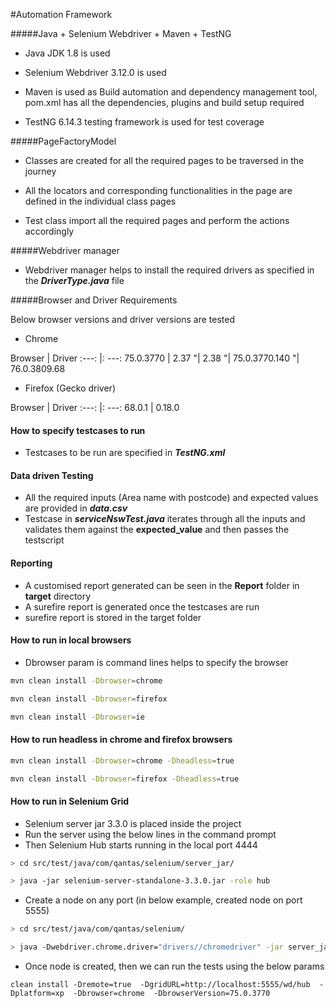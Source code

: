

#Automation Framework

#####Java + Selenium Webdriver + Maven + TestNG

- Java JDK 1.8 is used

- Selenium Webdriver 3.12.0 is used

- Maven is used as Build automation and dependency management tool, pom.xml has all the dependencies, plugins and build setup required

- TestNG 6.14.3 testing framework is used for test coverage


#####PageFactoryModel

- Classes are created for all the required pages to be traversed in the journey

- All the locators and corresponding functionalities in the page are defined in the individual class pages

- Test class import all the required pages and perform the actions accordingly 

#####Webdriver manager 

- Webdriver manager helps to install the required drivers as specified in the _**DriverType.java**_ file


#####Browser and Driver Requirements

Below browser versions and driver versions are tested 

- Chrome 

Browser | Driver
:---: |: ---:
75.0.3770 | 2.37
"| 2.38
"| 75.0.3770.140
"| 76.0.3809.68


- Firefox (Gecko driver) 

Browser | Driver
:---: |: ---:
68.0.1 | 0.18.0


#### How to specify testcases to run

- Testcases to be run are specified in _**TestNG.xml**_

#### Data driven Testing

- All the required inputs (Area name with postcode) and expected values are provided in _**data.csv**_
- Testcase in _**serviceNswTest.java**_ iterates through all the inputs and validates them against the **expected_value** and then passes the testscript

#### Reporting

- A customised report generated can be seen in the **Report** folder in **target** directory
- A surefire report is generated once the testcases are run
- surefire report is stored in the target folder


#### How to run in local browsers

- Dbrowser param is command lines helps to specify the browser

```bash
mvn clean install -Dbrowser=chrome
```

```bash
mvn clean install -Dbrowser=firefox
```

```bash
mvn clean install -Dbrowser=ie
```

#### How to run headless in chrome and firefox browsers

```bash
mvn clean install -Dbrowser=chrome -Dheadless=true
```

```bash
mvn clean install -Dbrowser=firefox -Dheadless=true
```


#### How to run in Selenium Grid

- Selenium server jar 3.3.0 is placed inside the project
- Run the server using the below lines in the command prompt
- Then Selenium Hub starts running in the local port 4444

```bash
> cd src/test/java/com/qantas/selenium/server_jar/

> java -jar selenium-server-standalone-3.3.0.jar -role hub
```

- Create a node on any port (in below example, created node on port 5555)

```bash
> cd src/test/java/com/qantas/selenium/

> java -Dwebdriver.chrome.driver="drivers//chromedriver" -jar server_jar/selenium-server-standalone-3.3.0.jar -role node -port 5555 -nodeConfig node_config.json
```

- Once node is created, then we can run the tests using the below params

```
clean install -Dremote=true  -DgridURL=http://localhost:5555/wd/hub  -Dplatform=xp  -Dbrowser=chrome  -DbrowserVersion=75.0.3770
```
